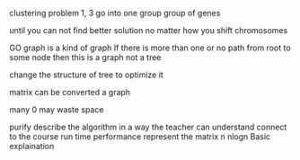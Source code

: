 clustering problem
1, 3 go into one group
group of genes 

until you can not find better solution no matter how you shift chromosomes

GO graph is a kind of graph
If there is more than one or no path from root to some node then this is a graph not a tree

change the structure of tree to optimize it

matrix can be converted a graph

many 0 may waste space

purify 
describe the algorithm in a way the teacher can understand
connect to the course
run time performance represent the matrix n nlogn
Basic explaination


<!--stackedit_data:
eyJoaXN0b3J5IjpbLTE0MTM3OTAwMjMsLTYwNDAwODQzNSwtMj
A3MDI4MjkzMiwxNjMzOTcxMzEyLC0xNTQ4NzIxNjg4LC0xNDM5
NTU1MDEwLC00OTAzNDQ2MTUsMTQxNDM2MDMxNywtMjA4ODc0Nj
YxMl19
-->